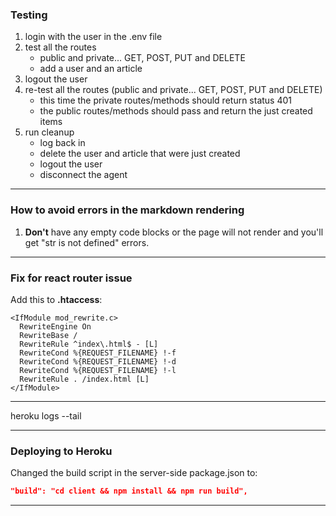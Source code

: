 ### Testing

1. login with the user in the .env file
2. test all the routes
    - public and private... GET, POST, PUT and DELETE
    - add a user and an article
3. logout the user
4. re-test all the routes (public and private... GET, POST, PUT and DELETE)
    - this time the private routes/methods should return status 401
    - the public routes/methods should pass and return the just created items
5. run cleanup
    - log back in
    - delete the user and article that were just created
    - logout the user
    - disconnect the agent

---

### How to avoid errors in the markdown rendering

1. **Don't** have any empty code blocks or the page will not render and you'll get "str is not defined" errors.

---

### Fix for react router issue

Add this to **.htaccess**:

```
<IfModule mod_rewrite.c>
  RewriteEngine On
  RewriteBase /
  RewriteRule ^index\.html$ - [L]
  RewriteCond %{REQUEST_FILENAME} !-f
  RewriteCond %{REQUEST_FILENAME} !-d
  RewriteCond %{REQUEST_FILENAME} !-l
  RewriteRule . /index.html [L]
</IfModule>
```

---

heroku logs --tail

---

### Deploying to Heroku

Changed the build script in the server-side package.json to:

```json
"build": "cd client && npm install && npm run build",
```

---


